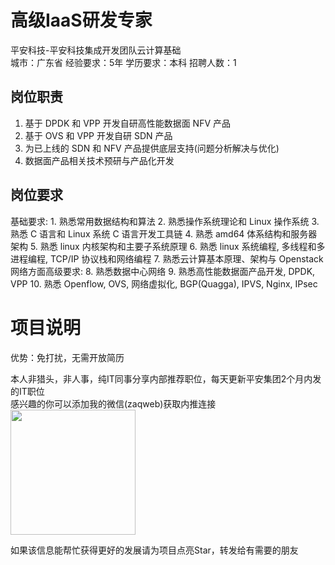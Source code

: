 # 高级IaaS研发专家
平安科技-平安科技集成开发团队云计算基础  
城市：广东省 经验要求：5年 学历要求：本科  招聘人数：1

## 岗位职责
1. 基于 DPDK 和 VPP 开发自研高性能数据面 NFV 产品
 2. 基于 OVS 和 VPP 开发自研 SDN 产品
 3. 为已上线的 SDN 和 NFV 产品提供底层支持(问题分析解决与优化)
 4. 数据面产品相关技术预研与产品化开发

## 岗位要求
基础要求:
     1. 熟悉常用数据结构和算法
     2. 熟悉操作系统理论和 Linux 操作系统
     3. 熟悉 C 语言和 Linux 系统 C 语言开发工具链
     4. 熟悉 amd64 体系结构和服务器架构
     5. 熟悉 linux 内核架构和主要子系统原理
     6. 熟悉 linux 系统编程, 多线程和多进程编程, TCP/IP 协议栈和网络编程
     7. 熟悉云计算基本原理、架构与 Openstack
 网络方面高级要求:
     8. 熟悉数据中心网络
     9. 熟悉高性能数据面产品开发, DPDK, VPP
     10. 熟悉 Openflow, OVS, 网络虚拟化, BGP(Quagga), IPVS, Nginx, IPsec

# 项目说明

优势：免打扰，无需开放简历

本人非猎头，非人事，纯IT同事分享内部推荐职位，每天更新平安集团2个月内发的IT职位  
感兴趣的你可以添加我的微信(zaqweb)获取内推连接  
<img src="https://github.com/zaqweb/PA-IT-JOBS/blob/master/WechatICode.jpeg"  height="200" width="200">

如果该信息能帮忙获得更好的发展请为项目点亮Star，转发给有需要的朋友




